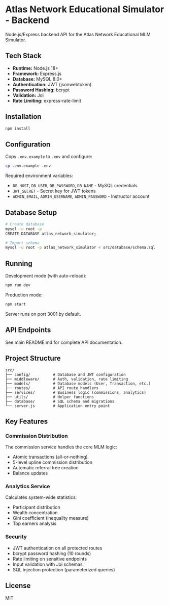 # Atlas Network Educational Simulator - Backend

Node.js/Express backend API for the Atlas Network Educational MLM Simulator.

## Tech Stack

- **Runtime:** Node.js 18+
- **Framework:** Express.js
- **Database:** MySQL 8.0+
- **Authentication:** JWT (jsonwebtoken)
- **Password Hashing:** bcrypt
- **Validation:** Joi
- **Rate Limiting:** express-rate-limit

## Installation

```bash
npm install
```

## Configuration

Copy `.env.example` to `.env` and configure:

```bash
cp .env.example .env
```

Required environment variables:

- `DB_HOST`, `DB_USER`, `DB_PASSWORD`, `DB_NAME` - MySQL credentials
- `JWT_SECRET` - Secret key for JWT tokens
- `ADMIN_EMAIL`, `ADMIN_USERNAME`, `ADMIN_PASSWORD` - Instructor account

## Database Setup

```bash
# Create database
mysql -u root -p
CREATE DATABASE atlas_network_simulator;

# Import schema
mysql -u root -p atlas_network_simulator < src/database/schema.sql
```

## Running

Development mode (with auto-reload):
```bash
npm run dev
```

Production mode:
```bash
npm start
```

Server runs on port 3001 by default.

## API Endpoints

See main README.md for complete API documentation.

## Project Structure

```
src/
├── config/          # Database and JWT configuration
├── middleware/      # Auth, validation, rate limiting
├── models/          # Database models (User, Transaction, etc.)
├── routes/          # API route handlers
├── services/        # Business logic (commissions, analytics)
├── utils/           # Helper functions
├── database/        # SQL schema and migrations
└── server.js        # Application entry point
```

## Key Features

### Commission Distribution

The commission service handles the core MLM logic:
- Atomic transactions (all-or-nothing)
- 5-level upline commission distribution
- Automatic referral tree creation
- Balance updates

### Analytics Service

Calculates system-wide statistics:
- Participant distribution
- Wealth concentration
- Gini coefficient (inequality measure)
- Top earners analysis

### Security

- JWT authentication on all protected routes
- bcrypt password hashing (10 rounds)
- Rate limiting on sensitive endpoints
- Input validation with Joi schemas
- SQL injection protection (parameterized queries)

## License

MIT
